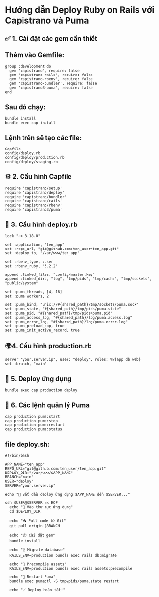 # Hướng dẫn Deploy Ruby on Rails với Capistrano và Puma

## ✅ 1. Cài đặt các gem cần thiết

## Thêm vào Gemfile:

```
group :development do
  gem 'capistrano', require: false
  gem 'capistrano-rails', require: false
  gem 'capistrano-rbenv', require: false
  gem 'capistrano-bundler', require: false
  gem 'capistrano3-puma', require: false
end

```
## Sau đó chạy:
```
bundle install
bundle exec cap install
```
## Lệnh trên sẽ tạo các file:
```
Capfile
config/deploy.rb
config/deploy/production.rb
config/deploy/staging.rb
```
## ⚙️ 2. Cấu hình Capfile
```
require 'capistrano/setup'
require 'capistrano/deploy'
require 'capistrano/bundler'
require 'capistrano/rails'
require 'capistrano/rbenv'
require 'capistrano3/puma'
```
## 📝 3. Cấu hình deploy.rb
```
lock "~> 3.18.0"

set :application, "ten_app"
set :repo_url, "git@github.com:ten_user/ten_app.git"
set :deploy_to, "/var/www/ten_app"

set :rbenv_type, :user
set :rbenv_ruby, '3.2.2'

append :linked_files, "config/master.key"
append :linked_dirs, "log", "tmp/pids", "tmp/cache", "tmp/sockets", "public/system"

set :puma_threads, [4, 16]
set :puma_workers, 2

set :puma_bind, "unix://#{shared_path}/tmp/sockets/puma.sock"
set :puma_state, "#{shared_path}/tmp/pids/puma.state"
set :puma_pid, "#{shared_path}/tmp/pids/puma.pid"
set :puma_access_log, "#{shared_path}/log/puma.access.log"
set :puma_error_log, "#{shared_path}/log/puma.error.log"
set :puma_preload_app, true
set :puma_init_active_record, true
```
## 🌍4. Cấu hình production.rb
```
server "your.server.ip", user: "deploy", roles: %w{app db web}
set :branch, "main"
```
## 🚀 5. Deploy ứng dụng
```
bundle exec cap production deploy
```
## 🔄 6. Các lệnh quản lý Puma
```
cap production puma:start
cap production puma:stop
cap production puma:restart
cap production puma:status
```

## file deploy.sh:
```
#!/bin/bash

APP_NAME="ten_app"
REPO_URL="git@github.com:ten_user/ten_app.git"
DEPLOY_DIR="/var/www/$APP_NAME"
BRANCH="main"
USER="deploy"
SERVER="your.server.ip"

echo "🔄 Bắt đầu deploy ứng dụng $APP_NAME đến $SERVER..."

ssh $USER@$SERVER << EOF
  echo "📁 Vào thư mục ứng dụng"
  cd $DEPLOY_DIR

  echo "📥 Pull code từ Git"
  git pull origin $BRANCH

  echo "📦 Cài đặt gem"
  bundle install

  echo "🗄️ Migrate database"
  RAILS_ENV=production bundle exec rails db:migrate

  echo "🎨 Precompile assets"
  RAILS_ENV=production bundle exec rails assets:precompile

  echo "🚀 Restart Puma"
  bundle exec pumactl -S tmp/pids/puma.state restart

  echo "✅ Deploy hoàn tất!"
```